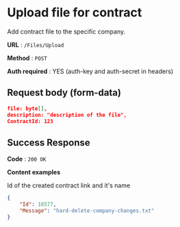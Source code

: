 # Upload file for contract

Add contract file to the specific company.

**URL** : `/Files/Upload`

**Method** : `POST`

**Auth required** : YES (auth-key and auth-secret in headers)

## Request body (form-data)

```json
file: byte[],
description: "description of the file",
ContractId: 123
```


## Success Response

**Code** : `200 OK`

**Content examples**

Id of the created contract link and it's name

```json
{
    "Id": 18577,
    "Message": "hard-delete-company-changes.txt"
}
```
